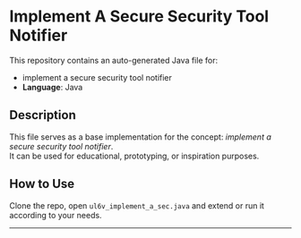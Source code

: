 # Implement A Secure Security Tool Notifier

This repository contains an auto-generated Java file for:

- implement a secure security tool notifier
- **Language**: Java

## Description

This file serves as a base implementation for the concept: *implement a secure security tool notifier*.  
It can be used for educational, prototyping, or inspiration purposes.

## How to Use

Clone the repo, open `ul6v_implement_a_sec.java` and extend or run it according to your needs.

---


